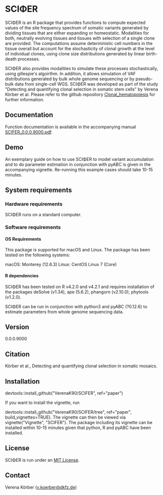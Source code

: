# SCI&Phi;ER

SCI&Phi;ER is an R package that provides functions to compute expected values of the site frequency spectrum of somatic variants generated by dividing tissues that are either expanding or homeostatic. Modalities for both, neutrally evolving tissues and tissues with selection of a single clone are provided. The computations assume deterministic cell numbers in the tissue overall but account for the stochasticity of clonal growth at the level of individual clones, using clone size distributions generated by linear birth-death processes. 

SCI&Phi;ER also provides modalities to simulate these processes stochastically, using gillespie's algoirthm. In addition, it allows simulation of VAF distributions generated by bulk whole genome sequencing or by pseudo-bulk data from single-cell WGS. SCI&Phi;ER was developed as part of the study "Detecting and quantifying clonal selection in somatic stem cells" by Verena Körber et al. Please refer to the github repository [Clonal_hematopoiesis](https://github.com/VerenaK90/clonal_hematopoiesis) for further information.

## Documentation

Function documentation is available in the accompanying manual [SCIFER_0.0.0.9000.pdf](SCIFER_0.0.0.9000.pdf).

## Demo 

An exemplary guide on how to use SCI&Phi;ER to model variant accumulation and to do parameter estimation in conjunction with pyABC is given in the accompanying vignette. Re-running this example cases should take 10-15 minutes.

## System requirements

### Hardware requirements

SCI&Phi;ER runs on a standard computer.

### Software requirements

#### OS Requirements

This package is supported for macOS and Linux. The package has been tested on the following systems:

macOS: Monterey (12.6.3)
Linux: CentOS Linux 7 (Core)

#### R dependencies

SCI&Phi;ER has been tested on R v4.2.0 and v4.2.1 and requires installation of the packages deSolve (v1.34), ape (5.6.2), phangorn (v2.10.0), phytools (v1.2.0).

SCI&Phi;ER can be run in conjunction with python3 and pyABC (?0.12.6) to estimate parameters from whole genome sequencing data.

## Version

0.0.0.9000

## Citation

Körber et al., Detecting and quantifying clonal selection in somatic mosaics.

## Installation

devtools::install_github("VerenaK90/SCIFER", ref="paper")

If you want to install the vignette, run

devtools::install_github("VerenaK90/SCIFER/tree", ref="paper", build_vignettes=TRUE). The vignette can then be viewed via vignette("Vignette", "SCIFER"). The package including its vignette can be installed within 10-15 minutes given that python, R and pyABC have been installed.

## License

SCI&Phi;ER is run under an [MIT License](https://web.archive.org/web/20160411224647/https://opensource.org/licenses/MIT).

## Contact

Verena Körber (v.koerber@dkfz.de)
